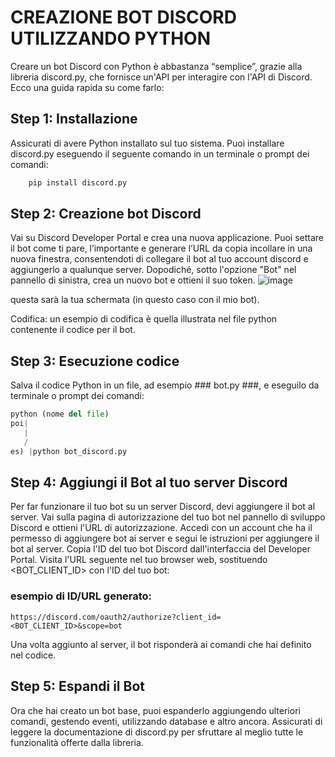 # CREAZIONE BOT DISCORD UTILIZZANDO PYTHON
Creare un bot Discord con Python è abbastanza “semplice”, grazie alla libreria discord.py, che fornisce un'API per interagire con l'API di Discord. Ecco una guida rapida su come farlo:
## Step 1: Installazione
Assicurati di avere Python installato sul tuo sistema. Puoi installare discord.py eseguendo il seguente comando in un terminale o prompt dei comandi:
```python
	pip install discord.py
```
## Step 2: Creazione bot Discord
Vai su Discord Developer Portal e crea una nuova applicazione. Puoi settare il bot come ti pare, l’importante e generare l’URL da copia incollare in una nuova finestra, consentendoti di collegare il bot al tuo account discord e aggiungerlo a qualunque server.  Dopodiché, sotto l'opzione "Bot" nel pannello di sinistra, crea un nuovo bot e ottieni il suo token.
![image](https://github.com/AlbertoBruscolini/Progetto-Fine-Anno/assets/147493117/13434318-4522-4611-8daf-f6ebcf66e4fb)

questa sarà la tua schermata (in questo caso con il mio bot).

Codifica:
un esempio di codifica è quella illustrata nel file python contenente il codice per il bot.
 


## Step 3: Esecuzione codice
Salva il codice Python in un file, ad esempio ### bot.py ###, e eseguilo da terminale o prompt dei comandi:
```python	
python (nome del file)
poi|
   |
   /
es) |python bot_discord.py
```

## Step 4: Aggiungi il Bot al tuo server Discord
Per far funzionare il tuo bot su un server Discord, devi aggiungere il bot al server. Vai sulla pagina di autorizzazione del tuo bot nel pannello di sviluppo Discord e ottieni l'URL di autorizzazione. Accedi con un account che ha il permesso di aggiungere bot ai server e segui le istruzioni per aggiungere il bot al server.
Copia l'ID del tuo bot Discord dall'interfaccia del Developer Portal.
Visita l'URL seguente nel tuo browser web, sostituendo <BOT_CLIENT_ID> con l'ID del tuo bot:
	
### esempio di ID/URL generato:
	https://discord.com/oauth2/authorize?client_id=<BOT_CLIENT_ID>&scope=bot
	
Una volta aggiunto al server, il bot risponderà ai comandi che hai definito nel codice.

## Step 5: Espandi il Bot
Ora che hai creato un bot base, puoi espanderlo aggiungendo ulteriori comandi, gestendo eventi, utilizzando database e altro ancora. Assicurati di leggere la documentazione di discord.py per sfruttare al meglio tutte le funzionalità offerte dalla libreria.
